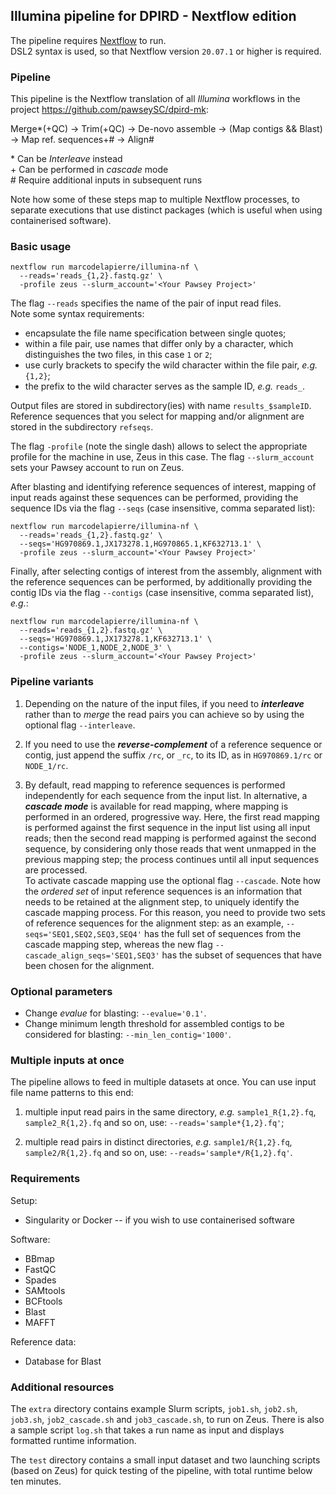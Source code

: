 ## Illumina pipeline for DPIRD - Nextflow edition

The pipeline requires [Nextflow](https://github.com/nextflow-io/nextflow) to run.  
DSL2 syntax is used, so that Nextflow version `20.07.1` or higher is required.


### Pipeline

This pipeline is the Nextflow translation of all *Illumina* workflows in the project https://github.com/pawseySC/dpird-mk:  

Merge\*(+QC) -> Trim(+QC) -> De-novo assemble -> (Map contigs && Blast) -> Map ref. sequences\+\# -> Align\#

\* Can be *Interleave* instead  
\+ Can be performed in *cascade* mode  
\# Require additional inputs in subsequent runs  

Note how some of these steps map to multiple Nextflow processes, to separate executions that use distinct packages (which is useful when using containerised software).


### Basic usage

```
nextflow run marcodelapierre/illumina-nf \
  --reads='reads_{1,2}.fastq.gz' \
  -profile zeus --slurm_account='<Your Pawsey Project>'
```

The flag `--reads` specifies the name of the pair of input read files.  
Note some syntax requirements:
- encapsulate the file name specification between single quotes;
- within a file pair, use names that differ only by a character, which distinguishes the two files, in this case `1` or `2`;
- use curly brackets to specify the wild character within the file pair, *e.g.* `{1,2}`;
- the prefix to the wild character serves as the sample ID, *e.g.* `reads_`.

Output files are stored in subdirectory(ies) with name `results_$sampleID`.  Reference sequences that you select for mapping and/or alignment are stored in the subdirectory `refseqs`.

The flag `-profile` (note the single dash) allows to select the appropriate profile for the machine in use, Zeus in this case.  The flag `--slurm_account` sets your Pawsey account to run on Zeus.  

After blasting and identifying reference sequences of interest, mapping of input reads against these sequences can be performed, providing the sequence IDs via the flag `--seqs` (case insensitive, comma separated list):

```
nextflow run marcodelapierre/illumina-nf \
  --reads='reads_{1,2}.fastq.gz' \
  --seqs='HG970869.1,JX173278.1,HG970865.1,KF632713.1' \
  -profile zeus --slurm_account='<Your Pawsey Project>'
```

Finally, after selecting contigs of interest from the assembly, alignment with the reference sequences can be performed, by additionally providing the contig IDs via the flag `--contigs` (case insensitive, comma separated list), *e.g.*:

```
nextflow run marcodelapierre/illumina-nf \
  --reads='reads_{1,2}.fastq.gz' \
  --seqs='HG970869.1,JX173278.1,KF632713.1' \
  --contigs='NODE_1,NODE_2,NODE_3' \
  -profile zeus --slurm_account='<Your Pawsey Project>'
```


### Pipeline variants

1. Depending on the nature of the input files, if you need to ***interleave*** rather than to *merge* the read pairs you can achieve so by using the optional flag `--interleave`.

2. If you need to use the ***reverse-complement*** of a reference sequence or contig, just append the suffix `/rc`, or `_rc`, to its ID, as in `HG970869.1/rc` or `NODE_1/rc`.

3. By default, read mapping to reference sequences is performed independently for each sequence from the input list.  In alternative, a ***cascade mode*** is available for read mapping, where mapping is performed in an ordered, progressive way.  Here, the first read mapping is performed against the first sequence in the input list using all input reads;  then the second read mapping is performed against the second sequence, by considering only those reads that went unmapped in the previous mapping step;  the process continues until all input sequences are processed.  
   To activate cascade mapping use the optional flag `--cascade`.  Note how the *ordered set* of input reference sequences is an information that needs to be retained at the alignment step, to uniquely identify the cascade mapping process.  For this reason, you need to provide two sets of reference sequences for the alignment step:  as an example, `--seqs='SEQ1,SEQ2,SEQ3,SEQ4'` has the full set of sequences from the cascade mapping step, whereas the new flag `--cascade_align_seqs='SEQ1,SEQ3'` has the subset of sequences that have been chosen for the alignment.


### Optional parameters

* Change *evalue* for blasting: `--evalue='0.1'`.
* Change minimum length threshold for assembled contigs to be considered for blasting: `--min_len_contig='1000'`.


### Multiple inputs at once

The pipeline allows to feed in multiple datasets at once.  You can use input file name patterns to this end:

1. multiple input read pairs in the same directory, *e.g.* `sample1_R{1,2}.fq`, `sample2_R{1,2}.fq` and so on, use: `--reads='sample*{1,2}.fq'`;

2. multiple read pairs in distinct directories, *e.g.* `sample1/R{1,2}.fq`, `sample2/R{1,2}.fq` and so on, use: `--reads='sample*/R{1,2}.fq'`.


### Requirements

Setup:
* Singularity or Docker -- if you wish to use containerised software

Software:
* BBmap
* FastQC
* Spades
* SAMtools
* BCFtools
* Blast
* MAFFT

Reference data:
* Database for Blast


### Additional resources

The `extra` directory contains example Slurm scripts, `job1.sh`, `job2.sh`, `job3.sh`, `job2_cascade.sh` and `job3_cascade.sh`, to run on Zeus.  There is also a sample script `log.sh` that takes a run name as input and displays formatted runtime information.

The `test` directory contains a small input dataset and two launching scripts (based on Zeus) for quick testing of the pipeline, with total runtime below ten minutes.

